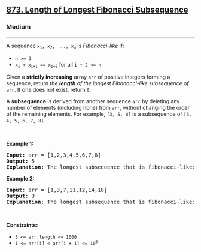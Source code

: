 <h2><a href="https://leetcode.com/problems/length-of-longest-fibonacci-subsequence/">873. Length of Longest Fibonacci Subsequence</a></h2><h3>Medium</h3><hr><div style="user-select: auto;"><p style="user-select: auto;">A sequence <code style="user-select: auto;">x<sub style="user-select: auto;">1</sub>, x<sub style="user-select: auto;">2</sub>, ..., x<sub style="user-select: auto;">n</sub></code> is <em style="user-select: auto;">Fibonacci-like</em> if:</p>

<ul style="user-select: auto;">
	<li style="user-select: auto;"><code style="user-select: auto;">n &gt;= 3</code></li>
	<li style="user-select: auto;"><code style="user-select: auto;">x<sub style="user-select: auto;">i</sub> + x<sub style="user-select: auto;">i+1</sub> == x<sub style="user-select: auto;">i+2</sub></code> for all <code style="user-select: auto;">i + 2 &lt;= n</code></li>
</ul>

<p style="user-select: auto;">Given a <b style="user-select: auto;">strictly increasing</b> array <code style="user-select: auto;">arr</code> of positive integers forming a sequence, return <em style="user-select: auto;">the <strong style="user-select: auto;">length</strong> of the longest Fibonacci-like subsequence of</em> <code style="user-select: auto;">arr</code>. If one does not exist, return <code style="user-select: auto;">0</code>.</p>

<p style="user-select: auto;">A <strong style="user-select: auto;">subsequence</strong> is derived from another sequence <code style="user-select: auto;">arr</code> by deleting any number of elements (including none) from <code style="user-select: auto;">arr</code>, without changing the order of the remaining elements. For example, <code style="user-select: auto;">[3, 5, 8]</code> is a subsequence of <code style="user-select: auto;">[3, 4, 5, 6, 7, 8]</code>.</p>

<p style="user-select: auto;">&nbsp;</p>
<p style="user-select: auto;"><strong style="user-select: auto;">Example 1:</strong></p>

<pre style="user-select: auto;"><strong style="user-select: auto;">Input:</strong> arr = [1,2,3,4,5,6,7,8]
<strong style="user-select: auto;">Output:</strong> 5
<strong style="user-select: auto;">Explanation:</strong> The longest subsequence that is fibonacci-like: [1,2,3,5,8].</pre>

<p style="user-select: auto;"><strong style="user-select: auto;">Example 2:</strong></p>

<pre style="user-select: auto;"><strong style="user-select: auto;">Input:</strong> arr = [1,3,7,11,12,14,18]
<strong style="user-select: auto;">Output:</strong> 3
<strong style="user-select: auto;">Explanation</strong>:<strong style="user-select: auto;"> </strong>The longest subsequence that is fibonacci-like: [1,11,12], [3,11,14] or [7,11,18].</pre>

<p style="user-select: auto;">&nbsp;</p>
<p style="user-select: auto;"><strong style="user-select: auto;">Constraints:</strong></p>

<ul style="user-select: auto;">
	<li style="user-select: auto;"><code style="user-select: auto;">3 &lt;= arr.length &lt;= 1000</code></li>
	<li style="user-select: auto;"><code style="user-select: auto;">1 &lt;= arr[i] &lt; arr[i + 1] &lt;= 10<sup style="user-select: auto;">9</sup></code></li>
</ul>
</div>